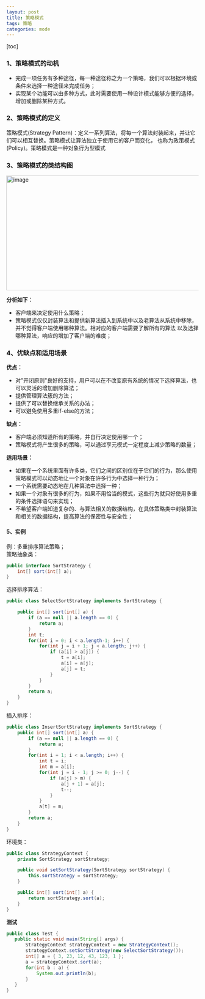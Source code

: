 ```yaml
---
layout: post
title: 策略模式
tags: 策略
categories: mode
--- 
```

[toc]   
      
    
### 1、策略模式的动机    
* 完成一项任务有多种途径，每一种途径称之为一个策略，我们可以根据环境或条件来选择一种途径来完成任务；   
* 实现某个功能可以由多种方式，此时需要使用一种设计模式能够方便的选择，增加或删除某种方式。  

### 2、策略模式的定义   
策略模式(Strategy Pattern)：定义一系列算法，将每一个算法封装起来，并让它们可以相互替换。策略模式让算法独立于使用它的客户而变化，
也称为政策模式(Policy)。策略模式是一种对象行为型模式
	    
### 3、策略模式的类结构图     
<img src="https://zy123a.github.io/zy-blog/images/mode/策略模式类图.png" width="600" height="300" alt="image"/>    
 
**分析如下：**  
* 客户端来决定使用什么策略；  
* 策略模式仅仅封装算法和提供新算法插入到系统中以及老算法从系统中移除，并不觉得客户端使用哪种算法。相对应的客户端需要了解所有的算法
   以及选择哪种算法，响应的增加了客户端的难度；  

### 4、优缺点和适用场景   
**优点：**   
* 对"开闭原则"良好的支持，用户可以在不改变原有系统的情况下选择算法，也可以灵活的增加删除算法；   
* 提供管理算法簇的方法；  
* 提供了可以替换继承关系的办法；  
* 可以避免使用多重if-else的方法；
   
**缺点：**  
* 客户端必须知道所有的策略，并自行决定使用哪一个；    
* 策略模式将产生很多的策略，可以通过享元模式一定程度上减少策略的数量；   

**适用场景：**  
* 如果在一个系统里面有许多类，它们之间的区别仅在于它们的行为，那么使用策略模式可以动态地让一个对象在许多行为中选择一种行为；  
* 一个系统需要动态地在几种算法中选择一种；  
* 如果一个对象有很多的行为，如果不用恰当的模式，这些行为就只好使用多重的条件选择语句来实现；  
* 不希望客户端知道复杂的、与算法相关的数据结构，在具体策略类中封装算法和相关的数据结构，提高算法的保密性与安全性；   

#### 5、实例
例：多重排序算法策略；    
  策略抽象类：   
```java
public interface SortStrategy {
    int[] sort(int[] a);
}
```   

选择排序算法：  
```java
public class SelectSortStrategy implements SortStrategy {

    public int[] sort(int[] a) {
        if (a == null || a.length == 0) {
            return a;
        }
        int t;
        for(int i = 0; i < a.length-1; i++) {
            for(int j = i + 1; j < a.length; j++) {
                if (a[i] > a[j]) {
                    t = a[i];
                    a[i] = a[j];
                    a[j] = t;
                }
            }
        }
        return a;
    }
}

```   

插入排序：  
```java
public class InsertSortStrategy implements SortStrategy {
    public int[] sort(int[] a) {
        if (a == null || a.length == 0) {
            return a;
        }
        for(int i = 1; i < a.length; i++) {
            int t = i;
            int m = a[i];
            for(int j = i - 1; j >= 0; j--) {
                if (a[j] > m) {
                    a[j + 1] = a[j];
                    t--;
                }
            }
            a[t] = m;
        }
        return a;
    }
}
```   

环境类：  
```java
public class StrategyContext {
    private SortStrategy sortStrategy;

    public void setSortStrategy(SortStrategy sortStrategy) {
        this.sortStrategy = sortStrategy;
    }

    public int[] sort(int[] a) {
        return sortStrategy.sort(a);
    }
}
```     
 **测试**
 ```java
public class Test {
    public static void main(String[] args) {
        StrategyContext strategyContext = new StrategyContext();
        strategyContext.setSortStrategy(new SelectSortStrategy());
        int[] a = { 3, 23, 12, 43, 123, 1 };
        a = strategyContext.sort(a);
        for(int b : a) {
            System.out.println(b);
        }
    }
}
```